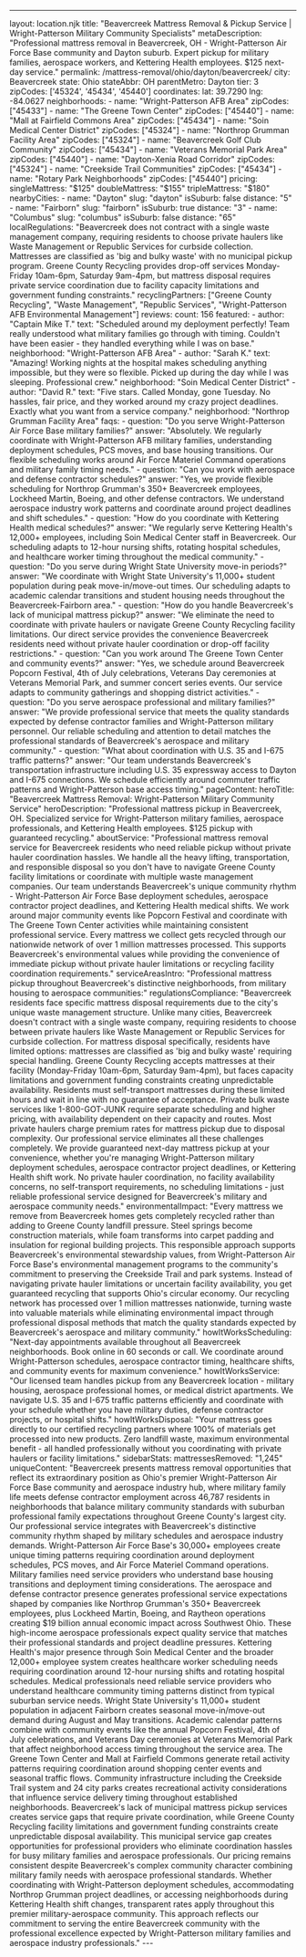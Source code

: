 ---
layout: location.njk
title: "Beavercreek Mattress Removal & Pickup Service | Wright-Patterson Military Community Specialists" metaDescription: "Professional mattress removal in Beavercreek, OH - Wright-Patterson Air Force Base community and Dayton suburb. Expert pickup for military families, aerospace workers, and Kettering Health employees. $125 next-day service."
permalink: /mattress-removal/ohio/dayton/beavercreek/
city: Beavercreek state: Ohio stateAbbr: OH parentMetro: Dayton tier: 3 zipCodes: ['45324', '45434', '45440'] coordinates: lat: 39.7290 lng: -84.0627 neighborhoods: - name: "Wright-Patterson AFB Area" zipCodes: ["45433"] - name: "The Greene Town Center" zipCodes: ["45440"] - name: "Mall at Fairfield Commons Area" zipCodes: ["45434"] - name: "Soin Medical Center District" zipCodes: ["45324"] - name: "Northrop Grumman Facility Area" zipCodes: ["45324"] - name: "Beavercreek Golf Club Community" zipCodes: ["45434"] - name: "Veterans Memorial Park Area" zipCodes: ["45440"] - name: "Dayton-Xenia Road Corridor" zipCodes: ["45324"] - name: "Creekside Trail Communities" zipCodes: ["45434"] - name: "Rotary Park Neighborhoods" zipCodes: ["45440"] pricing: singleMattress: "$125" doubleMattress: "$155" tripleMattress: "$180" nearbyCities: - name: "Dayton" slug: "dayton" isSuburb: false distance: "5" - name: "Fairborn" slug: "fairborn" isSuburb: true distance: "3" - name: "Columbus" slug: "columbus" isSuburb: false distance: "65" localRegulations: "Beavercreek does not contract with a single waste management company, requiring residents to choose private haulers like Waste Management or Republic Services for curbside collection. Mattresses are classified as 'big and bulky waste' with no municipal pickup program. Greene County Recycling provides drop-off services Monday-Friday 10am-6pm, Saturday 9am-4pm, but mattress disposal requires private service coordination due to facility capacity limitations and government funding constraints." recyclingPartners: ["Greene County Recycling", "Waste Management", "Republic Services", "Wright-Patterson AFB Environmental Management"] reviews: count: 156 featured: - author: "Captain Mike T." text: "Scheduled around my deployment perfectly! Team really understood what military families go through with timing. Couldn't have been easier - they handled everything while I was on base." neighborhood: "Wright-Patterson AFB Area" - author: "Sarah K." text: "Amazing! Working nights at the hospital makes scheduling anything impossible, but they were so flexible. Picked up during the day while I was sleeping. Professional crew." neighborhood: "Soin Medical Center District" - author: "David R." text: "Five stars. Called Monday, gone Tuesday. No hassles, fair price, and they worked around my crazy project deadlines. Exactly what you want from a service company." neighborhood: "Northrop Grumman Facility Area" faqs: - question: "Do you serve Wright-Patterson Air Force Base military families?" answer: "Absolutely. We regularly coordinate with Wright-Patterson AFB military families, understanding deployment schedules, PCS moves, and base housing transitions. Our flexible scheduling works around Air Force Materiel Command operations and military family timing needs." - question: "Can you work with aerospace and defense contractor schedules?" answer: "Yes, we provide flexible scheduling for Northrop Grumman's 350+ Beavercreek employees, Lockheed Martin, Boeing, and other defense contractors. We understand aerospace industry work patterns and coordinate around project deadlines and shift schedules." - question: "How do you coordinate with Kettering Health medical schedules?" answer: "We regularly serve Kettering Health's 12,000+ employees, including Soin Medical Center staff in Beavercreek. Our scheduling adapts to 12-hour nursing shifts, rotating hospital schedules, and healthcare worker timing throughout the medical community." - question: "Do you serve during Wright State University move-in periods?" answer: "We coordinate with Wright State University's 11,000+ student population during peak move-in/move-out times. Our scheduling adapts to academic calendar transitions and student housing needs throughout the Beavercreek-Fairborn area." - question: "How do you handle Beavercreek's lack of municipal mattress pickup?" answer: "We eliminate the need to coordinate with private haulers or navigate Greene County Recycling facility limitations. Our direct service provides the convenience Beavercreek residents need without private hauler coordination or drop-off facility restrictions." - question: "Can you work around The Greene Town Center and community events?" answer: "Yes, we schedule around Beavercreek Popcorn Festival, 4th of July celebrations, Veterans Day ceremonies at Veterans Memorial Park, and summer concert series events. Our service adapts to community gatherings and shopping district activities." - question: "Do you serve aerospace professional and military families?" answer: "We provide professional service that meets the quality standards expected by defense contractor families and Wright-Patterson military personnel. Our reliable scheduling and attention to detail matches the professional standards of Beavercreek's aerospace and military community." - question: "What about coordination with U.S. 35 and I-675 traffic patterns?" answer: "Our team understands Beavercreek's transportation infrastructure including U.S. 35 expressway access to Dayton and I-675 connections. We schedule efficiently around commuter traffic patterns and Wright-Patterson base access timing." pageContent: heroTitle: "Beavercreek Mattress Removal: Wright-Patterson Military Community Service" heroDescription: "Professional mattress pickup in Beavercreek, OH. Specialized service for Wright-Patterson military families, aerospace professionals, and Kettering Health employees. $125 pickup with guaranteed recycling." aboutService: "Professional mattress removal service for Beavercreek residents who need reliable pickup without private hauler coordination hassles. We handle all the heavy lifting, transportation, and responsible disposal so you don't have to navigate Greene County facility limitations or coordinate with multiple waste management companies. Our team understands Beavercreek's unique community rhythm - Wright-Patterson Air Force Base deployment schedules, aerospace contractor project deadlines, and Kettering Health medical shifts. We work around major community events like Popcorn Festival and coordinate with The Greene Town Center activities while maintaining consistent professional service. Every mattress we collect gets recycled through our nationwide network of over 1 million mattresses processed. This supports Beavercreek's environmental values while providing the convenience of immediate pickup without private hauler limitations or recycling facility coordination requirements." serviceAreasIntro: "Professional mattress pickup throughout Beavercreek's distinctive neighborhoods, from military housing to aerospace communities:" regulationsCompliance: "Beavercreek residents face specific mattress disposal requirements due to the city's unique waste management structure. Unlike many cities, Beavercreek doesn't contract with a single waste company, requiring residents to choose between private haulers like Waste Management or Republic Services for curbside collection. For mattress disposal specifically, residents have limited options: mattresses are classified as 'big and bulky waste' requiring special handling. Greene County Recycling accepts mattresses at their facility (Monday-Friday 10am-6pm, Saturday 9am-4pm), but faces capacity limitations and government funding constraints creating unpredictable availability. Residents must self-transport mattresses during these limited hours and wait in line with no guarantee of acceptance. Private bulk waste services like 1-800-GOT-JUNK require separate scheduling and higher pricing, with availability dependent on their capacity and routes. Most private haulers charge premium rates for mattress pickup due to disposal complexity. Our professional service eliminates all these challenges completely. We provide guaranteed next-day mattress pickup at your convenience, whether you're managing Wright-Patterson military deployment schedules, aerospace contractor project deadlines, or Kettering Health shift work. No private hauler coordination, no facility availability concerns, no self-transport requirements, no scheduling limitations - just reliable professional service designed for Beavercreek's military and aerospace community needs." environmentalImpact: "Every mattress we remove from Beavercreek homes gets completely recycled rather than adding to Greene County landfill pressure. Steel springs become construction materials, while foam transforms into carpet padding and insulation for regional building projects. This responsible approach supports Beavercreek's environmental stewardship values, from Wright-Patterson Air Force Base's environmental management programs to the community's commitment to preserving the Creekside Trail and park systems. Instead of navigating private hauler limitations or uncertain facility availability, you get guaranteed recycling that supports Ohio's circular economy. Our recycling network has processed over 1 million mattresses nationwide, turning waste into valuable materials while eliminating environmental impact through professional disposal methods that match the quality standards expected by Beavercreek's aerospace and military community." howItWorksScheduling: "Next-day appointments available throughout all Beavercreek neighborhoods. Book online in 60 seconds or call. We coordinate around Wright-Patterson schedules, aerospace contractor timing, healthcare shifts, and community events for maximum convenience." howItWorksService: "Our licensed team handles pickup from any Beavercreek location - military housing, aerospace professional homes, or medical district apartments. We navigate U.S. 35 and I-675 traffic patterns efficiently and coordinate with your schedule whether you have military duties, defense contractor projects, or hospital shifts." howItWorksDisposal: "Your mattress goes directly to our certified recycling partners where 100% of materials get processed into new products. Zero landfill waste, maximum environmental benefit - all handled professionally without you coordinating with private haulers or facility limitations." sidebarStats: mattressesRemoved: "1,245" uniqueContent: "Beavercreek presents mattress removal opportunities that reflect its extraordinary position as Ohio's premier Wright-Patterson Air Force Base community and aerospace industry hub, where military family life meets defense contractor employment across 46,787 residents in neighborhoods that balance military community standards with suburban professional family expectations throughout Greene County's largest city. Our professional service integrates with Beavercreek's distinctive community rhythm shaped by military schedules and aerospace industry demands. Wright-Patterson Air Force Base's 30,000+ employees create unique timing patterns requiring coordination around deployment schedules, PCS moves, and Air Force Materiel Command operations. Military families need service providers who understand base housing transitions and deployment timing considerations. The aerospace and defense contractor presence generates professional service expectations shaped by companies like Northrop Grumman's 350+ Beavercreek employees, plus Lockheed Martin, Boeing, and Raytheon operations creating $19 billion annual economic impact across Southwest Ohio. These high-income aerospace professionals expect quality service that matches their professional standards and project deadline pressures. Kettering Health's major presence through Soin Medical Center and the broader 12,000+ employee system creates healthcare worker scheduling needs requiring coordination around 12-hour nursing shifts and rotating hospital schedules. Medical professionals need reliable service providers who understand healthcare community timing patterns distinct from typical suburban service needs. Wright State University's 11,000+ student population in adjacent Fairborn creates seasonal move-in/move-out demand during August and May transitions. Academic calendar patterns combine with community events like the annual Popcorn Festival, 4th of July celebrations, and Veterans Day ceremonies at Veterans Memorial Park that affect neighborhood access timing throughout the service area. The Greene Town Center and Mall at Fairfield Commons generate retail activity patterns requiring coordination around shopping center events and seasonal traffic flows. Community infrastructure including the Creekside Trail system and 24 city parks creates recreational activity considerations that influence service delivery timing throughout established neighborhoods. Beavercreek's lack of municipal mattress pickup services creates service gaps that require private coordination, while Greene County Recycling facility limitations and government funding constraints create unpredictable disposal availability. This municipal service gap creates opportunities for professional providers who eliminate coordination hassles for busy military families and aerospace professionals. Our pricing remains consistent despite Beavercreek's complex community character combining military family needs with aerospace professional standards. Whether coordinating with Wright-Patterson deployment schedules, accommodating Northrop Grumman project deadlines, or accessing neighborhoods during Kettering Health shift changes, transparent rates apply throughout this premier military-aerospace community. This approach reflects our commitment to serving the entire Beavercreek community with the professional excellence expected by Wright-Patterson military families and aerospace industry professionals." ---